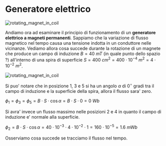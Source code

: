 # Generatore elettrico 

![rotating_magnet_in_coil](https://user-images.githubusercontent.com/7195133/227459819-41008926-33df-43cf-ae15-b2b0fe861c46.gif)  

Andiamo ora ad esaminare il principio di funzionamento di un **generatore elettrico a magneti permanenti**. Sappiamo che la variazione di flusso magnetico nel tempo causa una tensione indotta in un conduttore nelle vicinanze. Vediamo allora cosa succede durante la rotazione di un magnete che produce un campo di induzione $B = 40\ mT$ (in quale punto dello spazio ?) all'interno di una spira di superficie $S = 400\ cm^2 = 400 \cdot 10^{-4}\ m^2 = 4 \cdot 10^{-2}\ m^2$.  

![rotating_magnet_in_coil](https://user-images.githubusercontent.com/7195133/227708033-bdb64975-6332-4099-8eb0-69aaeed93c4e.jpg)  

Si puo' notare che in posizione 1, 3 e 5 si ha un angolo $\alpha$ di $0^{\circ}$ gradi tra il campo di induzione e la superficie della spira, allora il flusso sara' zero.  

$\phi_1 = \phi_3 = \phi_5 = B \cdot S \cdot \cos \alpha = B \cdot S \cdot 0 = 0\ Wb$  

Si avra' invece un flusso massimo nelle posizioni 2 e 4 in quanto il campo di induzione e' normale alla superficie.  

$\phi_2 = B \cdot S \cdot \cos \alpha = 40 \cdot 10^{-3} \cdot 4 \cdot 10^{-2} \cdot 1 = 160 \cdot 10^{-5} = 1.6\ mWb$  

Osserviamo cosa succede se tracciamo il flusso nel tempo.  